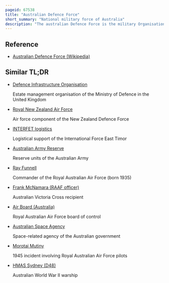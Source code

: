 ```yaml
---
pageid: 67538
title: "Australian Defence Force"
short_summary: "National military force of Australia"
description: "The australian Defence Force is the military Organisation responsible for the Defence of the Commonwealth of Australia and its national Interests. It has three Branches: the Royal Australian Navy, australian Army and the Royal Australian Air Force. The Adf has a Force of just over 89000 Personnel and is supported by the Department of Defence and several other civilian Agencies."
---
```


## Reference

- [Australian Defence Force (Wikipedia)](https://en.wikipedia.org/?curid=67538)

## Similar TL;DR

- [Defence Infrastructure Organisation](/tldr/en/defence-infrastructure-organisation)

  Estate management organisation of the Ministry of Defence in the United Kingdom

- [Royal New Zealand Air Force](/tldr/en/royal-new-zealand-air-force)

  Air force component of the New Zealand Defence Force

- [INTERFET logistics](/tldr/en/interfet-logistics)

  Logistical support of the International Force East Timor

- [Australian Army Reserve](/tldr/en/australian-army-reserve)

  Reserve units of the Australian Army

- [Ray Funnell](/tldr/en/ray-funnell)

  Commander of the Royal Australian Air Force (born 1935)

- [Frank McNamara (RAAF officer)](/tldr/en/frank-mcnamara-raaf-officer)

  Australian Victoria Cross recipient

- [Air Board (Australia)](/tldr/en/air-board-australia)

  Royal Australian Air Force board of control

- [Australian Space Agency](/tldr/en/australian-space-agency)

  Space-related agency of the Australian government

- [Morotai Mutiny](/tldr/en/morotai-mutiny)

  1945 incident involving Royal Australian Air Force pilots

- [HMAS Sydney (D48)](/tldr/en/hmas-sydney-d48)

  Australian World War II warship
